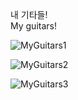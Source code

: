 내 기타들!  
My guitars!

![MyGuitars1](https://imgur.com/V85MY1g.jpg)

![MyGuitars2](https://imgur.com/mac0jwe.jpg)

![MyGuitars3](https://imgur.com/t5xctKN.jpg)
